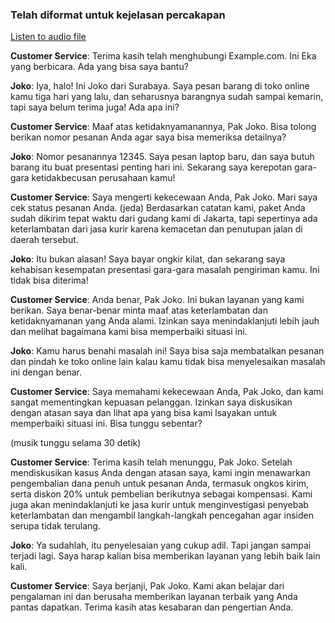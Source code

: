 ### Telah diformat untuk kejelasan percakapan

[Listen to audio file](https://on.soundcloud.com/vmAc6YbQcbtmK6ww8)

**Customer Service**: Terima kasih telah menghubungi Example.com. Ini Eka yang berbicara. Ada yang bisa saya bantu?

**Joko**: Iya, halo! Ini Joko dari Surabaya. Saya pesan barang di toko online kamu tiga hari yang lalu, dan seharusnya barangnya sudah sampai kemarin, tapi saya belum terima juga! Ada apa ini?

**Customer Service**: Maaf atas ketidaknyamanannya, Pak Joko. Bisa tolong berikan nomor pesanan Anda agar saya bisa memeriksa detailnya?

**Joko**: Nomor pesanannya 12345. Saya pesan laptop baru, dan saya butuh barang itu buat presentasi penting hari ini. Sekarang saya kerepotan gara-gara ketidakbecusan perusahaan kamu!

**Customer Service**: Saya mengerti kekecewaan Anda, Pak Joko. Mari saya cek status pesanan Anda. (jeda) Berdasarkan catatan kami, paket Anda sudah dikirim tepat waktu dari gudang kami di Jakarta, tapi sepertinya ada keterlambatan dari jasa kurir karena kemacetan dan penutupan jalan di daerah tersebut.

**Joko**: Itu bukan alasan! Saya bayar ongkir kilat, dan sekarang saya kehabisan kesempatan presentasi gara-gara masalah pengiriman kamu. Ini tidak bisa diterima!

**Customer Service**: Anda benar, Pak Joko. Ini bukan layanan yang kami berikan. Saya benar-benar minta maaf atas keterlambatan dan ketidaknyamanan yang Anda alami. Izinkan saya menindaklanjuti lebih jauh dan melihat bagaimana kami bisa memperbaiki situasi ini.

**Joko**: Kamu harus benahi masalah ini! Saya bisa saja membatalkan pesanan dan pindah ke toko online lain kalau kamu tidak bisa menyelesaikan masalah ini dengan benar.

**Customer Service**: Saya memahami kekecewaan Anda, Pak Joko, dan kami sangat mementingkan kepuasan pelanggan. Izinkan saya diskusikan dengan atasan saya dan lihat apa yang bisa kami lsayakan untuk memperbaiki situasi ini. Bisa tunggu sebentar?

(musik tunggu selama 30 detik)

**Customer Service**: Terima kasih telah menunggu, Pak Joko. Setelah mendiskusikan kasus Anda dengan atasan saya, kami ingin menawarkan pengembalian dana penuh untuk pesanan Anda, termasuk ongkos kirim, serta diskon 20% untuk pembelian berikutnya sebagai kompensasi. Kami juga akan menindaklanjuti ke jasa kurir untuk menginvestigasi penyebab keterlambatan dan mengambil langkah-langkah pencegahan agar insiden serupa tidak terulang.

**Joko**: Ya sudahlah, itu penyelesaian yang cukup adil. Tapi jangan sampai terjadi lagi. Saya harap kalian bisa memberikan layanan yang lebih baik lain kali.

**Customer Service**: Saya berjanji, Pak Joko. Kami akan belajar dari pengalaman ini dan berusaha memberikan layanan terbaik yang Anda pantas dapatkan. Terima kasih atas kesabaran dan pengertian Anda.
